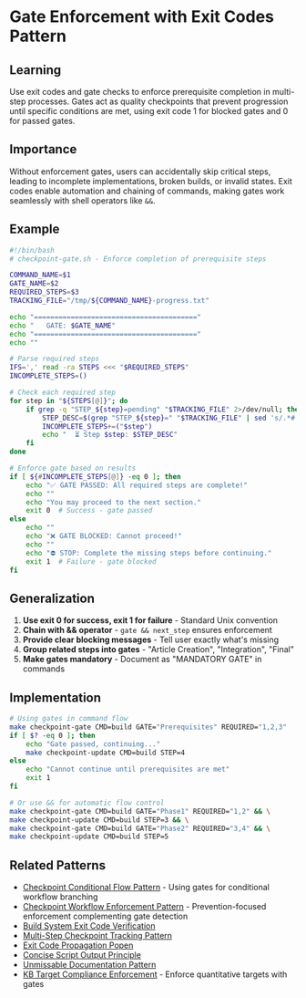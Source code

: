 # Gate Enforcement with Exit Codes Pattern

## Learning
Use exit codes and gate checks to enforce prerequisite completion in multi-step processes. Gates act as quality checkpoints that prevent progression until specific conditions are met, using exit code 1 for blocked gates and 0 for passed gates.

## Importance
Without enforcement gates, users can accidentally skip critical steps, leading to incomplete implementations, broken builds, or invalid states. Exit codes enable automation and chaining of commands, making gates work seamlessly with shell operators like `&&`.

## Example
```bash
#!/bin/bash
# checkpoint-gate.sh - Enforce completion of prerequisite steps

COMMAND_NAME=$1
GATE_NAME=$2
REQUIRED_STEPS=$3
TRACKING_FILE="/tmp/${COMMAND_NAME}-progress.txt"

echo "========================================"
echo "   GATE: $GATE_NAME"
echo "========================================"
echo ""

# Parse required steps
IFS=',' read -ra STEPS <<< "$REQUIRED_STEPS"
INCOMPLETE_STEPS=()

# Check each required step
for step in "${STEPS[@]}"; do
    if grep -q "STEP_${step}=pending" "$TRACKING_FILE" 2>/dev/null; then
        STEP_DESC=$(grep "STEP_${step}=" "$TRACKING_FILE" | sed 's/.*# //')
        INCOMPLETE_STEPS+=("$step")
        echo "  ⏳ Step $step: $STEP_DESC"
    fi
done

# Enforce gate based on results
if [ ${#INCOMPLETE_STEPS[@]} -eq 0 ]; then
    echo "✅ GATE PASSED: All required steps are complete!"
    echo ""
    echo "You may proceed to the next section."
    exit 0  # Success - gate passed
else
    echo ""
    echo "❌ GATE BLOCKED: Cannot proceed!"
    echo ""
    echo "⛔ STOP: Complete the missing steps before continuing."
    exit 1  # Failure - gate blocked
fi
```

## Generalization
1. **Use exit 0 for success, exit 1 for failure** - Standard Unix convention
2. **Chain with && operator** - `gate && next_step` ensures enforcement
3. **Provide clear blocking messages** - Tell user exactly what's missing
4. **Group related steps into gates** - "Article Creation", "Integration", "Final"
5. **Make gates mandatory** - Document as "MANDATORY GATE" in commands

## Implementation
```bash
# Using gates in command flow
make checkpoint-gate CMD=build GATE="Prerequisites" REQUIRED="1,2,3"
if [ $? -eq 0 ]; then
    echo "Gate passed, continuing..."
    make checkpoint-update CMD=build STEP=4
else
    echo "Cannot continue until prerequisites are met"
    exit 1
fi

# Or use && for automatic flow control
make checkpoint-gate CMD=build GATE="Phase1" REQUIRED="1,2" && \
make checkpoint-update CMD=build STEP=3 && \
make checkpoint-gate CMD=build GATE="Phase2" REQUIRED="3,4" && \
make checkpoint-update CMD=build STEP=5
```

## Related Patterns
- [Checkpoint Conditional Flow Pattern](checkpoint-conditional-flow-pattern.md) - Using gates for conditional workflow branching
- [Checkpoint Workflow Enforcement Pattern](checkpoint-workflow-enforcement-pattern.md) - Prevention-focused enforcement complementing gate detection
- [Build System Exit Code Verification](build-system-exit-code-verification.md)
- [Multi-Step Checkpoint Tracking Pattern](multi-step-checkpoint-tracking-pattern.md)
- [Exit Code Propagation Popen](exit-code-propagation-popen.md)
- [Concise Script Output Principle](concise-script-output-principle.md)
- [Unmissable Documentation Pattern](unmissable-documentation-pattern.md)
- [KB Target Compliance Enforcement](kb-target-compliance-enforcement.md) - Enforce quantitative targets with gates